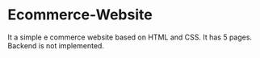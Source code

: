 # Ecommerce-Website
It a simple e commerce website based on HTML and CSS. It has 5 pages. Backend is not implemented.
